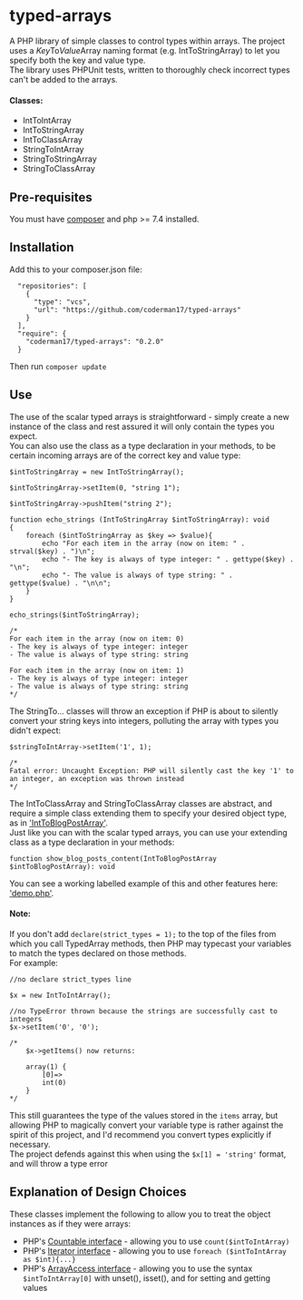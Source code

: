 # typed-arrays
A PHP library of simple classes to control types within arrays. The project uses a *Key*To*Value*Array naming format (e.g. IntToStringArray) to let you specify both the key and value type.  
The library uses PHPUnit tests, written to thoroughly check incorrect types can't be added to the arrays.

#### Classes:
- IntToIntArray
- IntToStringArray
- IntToClassArray
- StringToIntArray
- StringToStringArray
- StringToClassArray

## Pre-requisites
You must have [composer](https://getcomposer.org/download/) and php >= 7.4 installed.
## Installation
Add this to your composer.json file:
```
  "repositories": [
    {
      "type": "vcs",
      "url": "https://github.com/coderman17/typed-arrays"
    }
  ],
  "require": {
    "coderman17/typed-arrays": "0.2.0"
  }
```
Then run `composer update`
## Use
The use of the scalar typed arrays is straightforward - simply create a new instance of the class and rest assured it
will only contain the types you expect.  
You can also use the class as a type declaration in your methods, to be certain incoming arrays are of
the correct key and value type:
```
$intToStringArray = new IntToStringArray();

$intToStringArray->setItem(0, "string 1");

$intToStringArray->pushItem("string 2");

function echo_strings (IntToStringArray $intToStringArray): void
{
    foreach ($intToStringArray as $key => $value){
        echo "For each item in the array (now on item: " . strval($key) . ")\n";
        echo "- The key is always of type integer: " . gettype($key) . "\n";
        echo "- The value is always of type string: " . gettype($value) . "\n\n";
    }
}

echo_strings($intToStringArray);

/*
For each item in the array (now on item: 0)
- The key is always of type integer: integer
- The value is always of type string: string

For each item in the array (now on item: 1)
- The key is always of type integer: integer
- The value is always of type string: string
*/
```
The StringTo... classes will throw an exception if PHP is about to silently convert your string keys into integers,
polluting the array with types you didn't expect:
```
$stringToIntArray->setItem('1', 1);

/*
Fatal error: Uncaught Exception: PHP will silently cast the key '1' to an integer, an exception was thrown instead
*/
```
The IntToClassArray and StringToClassArray classes are abstract, and require a simple class extending them to specify your desired object type,
as in ['IntToBlogPostArray'](https://github.com/coderman17/typed-arrays/blob/master/src/Demo/IntToBlogPostArray.php).  
Just like you can with the scalar typed arrays, you can use your extending class as a type declaration in your methods:
```
function show_blog_posts_content(IntToBlogPostArray $intToBlogPostArray): void
```  
You can see a working labelled example of this and other features here: ['demo.php'](https://github.com/coderman17/typed-arrays/blob/master/demo.php).
 


#### Note:
If you don't add `declare(strict_types = 1);` to the top of the files from which you call TypedArray methods, then PHP
may typecast your variables to match the types declared on those methods.  
For example:
```
//no declare strict_types line

$x = new IntToIntArray();

//no TypeError thrown because the strings are successfully cast to integers
$x->setItem('0', '0');

/*
    $x->getItems() now returns:

    array(1) {
        [0]=>
        int(0)
    }
*/
```
This still guarantees the type of the values stored in the `items` array,
but allowing PHP to magically convert your variable type is rather against the spirit of this project, and I'd recommend you convert types explicitly if necessary.  
The project defends against this when using the `$x[1] = 'string'` format, and will throw a type error
## Explanation of Design Choices
These classes implement the following to allow you to treat the object instances as if they were arrays:
* PHP's [Countable interface](https://www.php.net/manual/en/class.countable) - allowing you to use `count($intToIntArray)`
* PHP's [Iterator interface](https://www.php.net/manual/en/class.iterator.php) - allowing you to use `foreach ($intToIntArray as $int){...}`
* PHP's [ArrayAccess interface](https://www.php.net/manual/en/class.arrayaccess.php) - allowing you to use the syntax `$intToIntArray[0]` with unset(), isset(), and for setting and getting values
